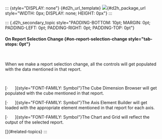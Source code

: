 ::: {style="DISPLAY: none"}
[](ms-xhelp:///?Id=d2h_url_template){#d2h_url_template} ![](!package_url!){#d2h_package_url style="WIDTH: 0px; DISPLAY: none; HEIGHT: 0px"}
:::

::: {.d2h_secondary_topic style="PADDING-BOTTOM: 10pt; MARGIN: 0pt; PADDING-LEFT: 0pt; PADDING-RIGHT: 0pt; PADDING-TOP: 0pt"}
#### On Report Selection Change {#on-report-selection-change style="tab-stops: 0pt"}

 

When we make a report selection change, all the controls will get populated with the data mentioned in that report.

 

[·      ]{style="FONT-FAMILY: Symbol"}The Cube Dimension Browser will get populated with the cube mentioned in that report.

[·      ]{style="FONT-FAMILY: Symbol"}The Axis Element Builder will get loaded with the appropriate element mentioned in that report for each axis.

[·      ]{style="FONT-FAMILY: Symbol"}The Chart and Grid will reflect the output of the selected report.        

[]{#related-topics}
:::
